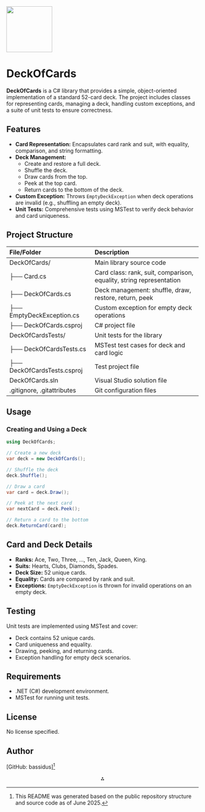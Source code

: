 <img src="https://r2cdn.perplexity.ai/pplx-full-logo-primary-dark%402x.png" class="logo" width="120"/>

# DeckOfCards

**DeckOfCards** is a C\# library that provides a simple, object-oriented implementation of a standard 52-card deck. The project includes classes for representing cards, managing a deck, handling custom exceptions, and a suite of unit tests to ensure correctness.

## Features

- **Card Representation:** Encapsulates card rank and suit, with equality, comparison, and string formatting.
- **Deck Management:**
    - Create and restore a full deck.
    - Shuffle the deck.
    - Draw cards from the top.
    - Peek at the top card.
    - Return cards to the bottom of the deck.
- **Custom Exception:** Throws `EmptyDeckException` when deck operations are invalid (e.g., shuffling an empty deck).
- **Unit Tests:** Comprehensive tests using MSTest to verify deck behavior and card uniqueness.


## Project Structure

| File/Folder | Description |
| :-- | :-- |
| DeckOfCards/ | Main library source code |
| ├── Card.cs | Card class: rank, suit, comparison, equality, string representation |
| ├── DeckOfCards.cs | Deck management: shuffle, draw, restore, return, peek |
| ├── EmptyDeckException.cs | Custom exception for empty deck operations |
| ├── DeckOfCards.csproj | C\# project file |
| DeckOfCardsTests/ | Unit tests for the library |
| ├── DeckOfCardsTests.cs | MSTest test cases for deck and card logic |
| ├── DeckOfCardsTests.csproj | Test project file |
| DeckOfCards.sln | Visual Studio solution file |
| .gitignore, .gitattributes | Git configuration files |

## Usage

### Creating and Using a Deck

```csharp
using DeckOfCards;

// Create a new deck
var deck = new DeckOfCards();

// Shuffle the deck
deck.Shuffle();

// Draw a card
var card = deck.Draw();

// Peek at the next card
var nextCard = deck.Peek();

// Return a card to the bottom
deck.ReturnCard(card);
```


## Card and Deck Details

- **Ranks:** Ace, Two, Three, ..., Ten, Jack, Queen, King.
- **Suits:** Hearts, Clubs, Diamonds, Spades.
- **Deck Size:** 52 unique cards.
- **Equality:** Cards are compared by rank and suit.
- **Exceptions:** `EmptyDeckException` is thrown for invalid operations on an empty deck.


## Testing

Unit tests are implemented using MSTest and cover:

- Deck contains 52 unique cards.
- Card uniqueness and equality.
- Drawing, peeking, and returning cards.
- Exception handling for empty deck scenarios.


## Requirements

- .NET (C\#) development environment.
- MSTest for running unit tests.


## License

No license specified.

## Author

[GitHub: bassidus][^1]

[^1]: This README was generated based on the public repository structure and source code as of June 2025.

<div style="text-align: center">⁂</div>

[^1]: https://github.com/bassidus/DeckOfCards

